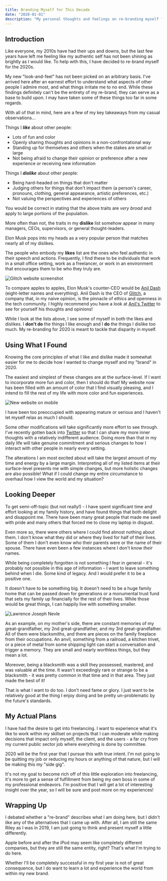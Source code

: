 ```yaml
---
title: Branding Myself for This Decade
date: "2020-01-01"
description: "My personal thoughts and feelings on re-branding myself for 2020."
---
```


## Introduction

Like everyone, my 2010s have had their ups and downs, but the last few years have left me feeling like my authentic self has not been shining as brightly as I would like.
To help with this, I have decided to re-brand myself for the 2020s.

My new "look-and-feel" has not been picked on an arbitrary basis. I've arrived here after an earnest effort to understand what aspects of other people I admire most, and what things irritate me to no end. While these findings definitely can't be the entirety of my re-brand, they can serve as a base to build upon. I may have taken some of these things too far in some regards.

With all of that in mind, here are a few of my key takeaways from my casual observations...

Things I ***like*** about other people:
- Lots of fun and color
- Openly sharing thoughts and opinions in a non-confrontational way
- Standing up for themselves and others when the stakes are small or large
- Not being afraid to change their opinion or preference after a new experience or receiving new information

Things I ***dislike*** about other people:
- Being hard-headed on things that don't matter
- Judging others for things that don't impact them (a person's career, pronouns, clothing, general appearance, artistic preferences, etc.)
- Not valuing the perspectives and experiences of others

You would be correct in stating that the above traits are *very broad* and apply to large portions of the population.

More often than not, the traits in my **dislike** list somehow appear in many managers, CEOs, supervisors, or general thought-leaders.

Elon Musk pops into my heads as a very popular person that matches nearly all of my dislikes.

The people who embody my **likes** list are the ones who feel authentic in their speech and actions. Frequently, I find these to be individuals that work in a small office setting, work as a freelancer, or work in an environment that encourages them to be who they truly are.

![Glitch website screenshot](glitch-mobile-screenshot.png)

To compare apples to apples, Elon Musk's counter-CEO would be [Anil Dash](https://anildash.com/) (eight-letter names and everything). Anil Dash is the CEO of [Glitch](https://glitch.com/), a company that, in my naive opinion, is the pinnacle of ethics and openness in the tech community. I highly recommend you have a look at [Anil's Twitter](https://twitter.com/anildash) to see for yourself his thoughts and opinions!

While I look at the lists above, I see some of myself in both the likes and dislikes. I **don't do** the things I like enough and I **do** the things I dislike too much. My re-branding for 2020 is meant to tackle that disparity in myself.

## Using What I Found

Knowing the core principles of what I like and dislike made it somewhat easier for me to decide how I wanted to change myself and my "brand" in 2020.

The easiest and simplest of these changes are at the surface-level. If I want to incorporate more fun and color, then I should do that! My website now has been filled with an amount of color that I find visually pleasing, and I intend to fill the rest of my life with more color and fun experiences.

![New website on mobile](site-mobile-screenshot.png)

I have been too preoccupied with appearing mature or serious and I haven't let myself relax as much I should.

Some other modifications will take significantly more effort to see through. I've recently gotten back into [Twitter](https://twitter.com/riley_skains) so that I can share my more inner thoughts with a relatively indifferent audience. Doing more than that in my daily life will take genuine commitment and serious changes to how I interact with other people in nearly every setting.

The alterations I am most excited about will take the largest amount of my time and energy by a large margin. Interpreting all of my listed items at their surface-level presents me with simple changes, but more holistic changes are also possible! What if I could change my entire circumstance to overhaul how I view the world and my situation?

## Looking Deeper

To get semi-off-topic (but not really!) - I have spent significant time and effort looking at my family history,  and have found things that both delight and disappoint me. There have been many great people that made me swell with pride and many others that forced me to close my laptop in disgust.

Even more so, there were others where I could find almost nothing about them. I don't know what they did or where they lived for half of their lives. Some of them I don't even know who their parents were or the name of their spouse. There have even been a few instances where I don't know *their* names.

While being completely forgotten is not something I fear in general - it's probably not possible in this age of information - I want to leave something behind when I die. Some kind of legacy. And I would prefer it to be a positive one.

It doesn't have to be something big. It doesn't need to be a huge family home that can be passed down for generations or a monumental trust fund that sets my family up financially for the rest of their lives. While those would be great things, I can happily live with something smaller.

![Lawrence Joseph Nevle](lawrence-joseph-nevle.jpg)

As an example, on my mother's side, there are constant memories of my great-grandfather, my 2nd great-grandfather, and my 3rd great-grandfather. All of them were blacksmiths, and there are pieces on the family fireplace from their occupations. An anvil, something from a railroad, a kitchen trivet, or a piece of metal from some shipping light can start a conversation and trigger a memory. They are small and nearly worthless things, but they mean a lot.

Moreover, being a blacksmith was a skill they possessed, mastered, and was valuable at the time. It wasn't exceedingly rare or strange to be a blacksmith - it was pretty common in that time and in that area. They just made the best of it!

That is what I want to do too. I don't need fame or glory. I just want to be relatively good at the thing I enjoy doing and be pretty un-problematic by the future's standards.

## My Actual Plans

I have had the desire to get into freelancing. I want to experience what it's like to work within my skillset on projects that I can moderate while making decisions that impact only myself, the client, and the users - a far cry from my current public sector job where everything is done by committee.

2020 will be the first year that I pursue this with true intent. I'm not going to be quitting my job or reducing my hours or anything of that nature, but I will be making this my "side gig".

It's not my goal to become rich off of this little exploration into freelancing, it's more to get a sense of fulfillment from being my own boss in some of my professional endeavors. I'm positive that I will get a lot of interesting insight over the year, so I will be sure and post more on my experiences!

## Wrapping Up

I debated whether a "re-brand" describes what I am doing here, but I didn't like any of the alternatives that I came up with. After all, I am still the same Riley as I was in 2019, I am just going to think and present myself a little differently.

Apple before and after the iPod may seem like completely different companies, but they are still the same entity, right? That's what I'm trying to do here.

Whether I'll be completely successful in my first year is not of great consequence, but I do want to learn a lot and experience the world from within my new brand.